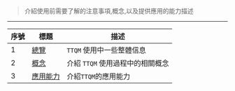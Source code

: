 > 介紹使用前需要了解的注意事項,概念,以及提供應用的能力描述

---

| 序號 | 標題                                       | 描述                             |
| ---- | ------------------------------------------ | -------------------------------- |
| 1    | [總覽](zh-tw/before-use/summary.md)        | `TTQM` 使用中一些整體信息        |
| 2    | [概念](zh-tw/before-use/concept.md)        | 介紹 `TTQM` 使用過程中的相關概念 |
| 3    | [應用能力](zh-tw/before-use/capability.md) | 介紹`TTQM`的應用能力             |
